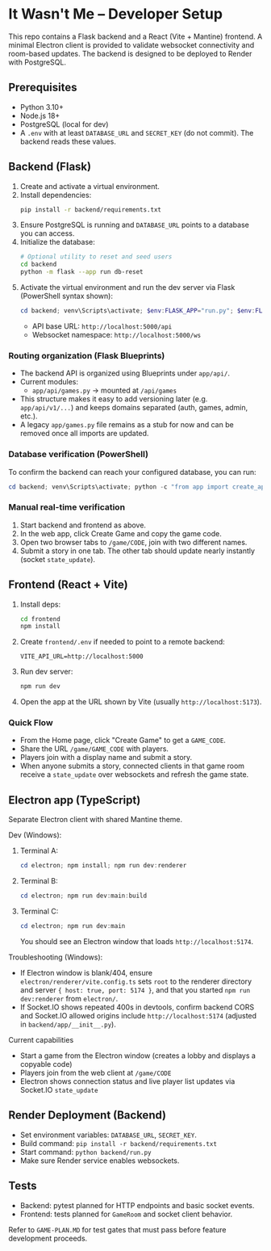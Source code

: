 # It Wasn't Me – Developer Setup

This repo contains a Flask backend and a React (Vite + Mantine) frontend. A minimal Electron client is provided to validate websocket connectivity and room-based updates. The backend is designed to be deployed to Render with PostgreSQL.

## Prerequisites

- Python 3.10+
- Node.js 18+
- PostgreSQL (local for dev)
- A `.env` with at least `DATABASE_URL` and `SECRET_KEY` (do not commit). The backend reads these values.

## Backend (Flask)

1. Create and activate a virtual environment.
2. Install dependencies:
   ```bash
   pip install -r backend/requirements.txt
   ```
3. Ensure PostgreSQL is running and `DATABASE_URL` points to a database you can access.
4. Initialize the database:
   ```bash
   # Optional utility to reset and seed users
   cd backend
   python -m flask --app run db-reset
   ```
5. Activate the virtual environment and run the dev server via Flask (PowerShell syntax shown):
   ```powershell
   cd backend; venv\Scripts\activate; $env:FLASK_APP="run.py"; $env:FLASK_ENV="development"; flask run
   ```
   - API base URL: `http://localhost:5000/api`
   - Websocket namespace: `http://localhost:5000/ws`

### Routing organization (Flask Blueprints)

- The backend API is organized using Blueprints under `app/api/`.
- Current modules:
  - `app/api/games.py` → mounted at `/api/games`
- This structure makes it easy to add versioning later (e.g. `app/api/v1/...`) and keeps domains separated (auth, games, admin, etc.).
- A legacy `app/games.py` file remains as a stub for now and can be removed once all imports are updated.

### Database verification (PowerShell)

To confirm the backend can reach your configured database, you can run:

```powershell
cd backend; venv\Scripts\activate; python -c "from app import create_app, db; a=create_app(); ctx=a.app_context(); ctx.push(); print('DB URL:', db.engine.url); c=db.engine.connect(); c.close(); print('DB CONNECTED')"
```

### Manual real-time verification

1. Start backend and frontend as above.
2. In the web app, click Create Game and copy the game code.
3. Open two browser tabs to `/game/CODE`, join with two different names.
4. Submit a story in one tab. The other tab should update nearly instantly (socket `state_update`).

## Frontend (React + Vite)

1. Install deps:
   ```bash
   cd frontend
   npm install
   ```
2. Create `frontend/.env` if needed to point to a remote backend:
   ```
   VITE_API_URL=http://localhost:5000
   ```
3. Run dev server:
   ```powershell
   npm run dev
   ```
4. Open the app at the URL shown by Vite (usually `http://localhost:5173`).

### Quick Flow

- From the Home page, click "Create Game" to get a `GAME_CODE`.
- Share the URL `/game/GAME_CODE` with players.
- Players join with a display name and submit a story.
- When anyone submits a story, connected clients in that game room receive a `state_update` over websockets and refresh the game state.

## Electron app (TypeScript)

Separate Electron client with shared Mantine theme.

Dev (Windows):

1. Terminal A:
   ```powershell
   cd electron; npm install; npm run dev:renderer
   ```
2. Terminal B:
   ```powershell
   cd electron; npm run dev:main:build
   ```
3. Terminal C:
   ```powershell
   cd electron; npm run dev:main
   ```
   You should see an Electron window that loads `http://localhost:5174`.

Troubleshooting (Windows):

- If Electron window is blank/404, ensure `electron/renderer/vite.config.ts` sets `root` to the renderer directory and server `{ host: true, port: 5174 }`, and that you started `npm run dev:renderer` from `electron/`.
- If Socket.IO shows repeated 400s in devtools, confirm backend CORS and Socket.IO allowed origins include `http://localhost:5174` (adjusted in `backend/app/__init__.py`).

Current capabilities

- Start a game from the Electron window (creates a lobby and displays a copyable code)
- Players join from the web client at `/game/CODE`
- Electron shows connection status and live player list updates via Socket.IO `state_update`

## Render Deployment (Backend)

- Set environment variables: `DATABASE_URL`, `SECRET_KEY`.
- Build command: `pip install -r backend/requirements.txt`
- Start command: `python backend/run.py`
- Make sure Render service enables websockets.

## Tests

- Backend: pytest planned for HTTP endpoints and basic socket events.
- Frontend: tests planned for `GameRoom` and socket client behavior.

Refer to `GAME-PLAN.MD` for test gates that must pass before feature development proceeds.
